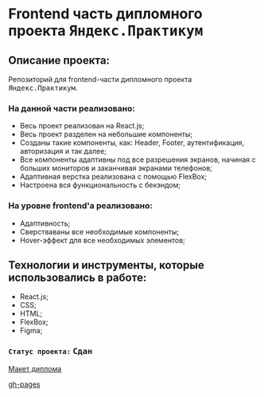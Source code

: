 # Frontend часть дипломного проекта <kbd>Яндекс.Практикум</kbd>

## Описание проекта:
Репозиторий для frontend-части дипломного проекта <kbd>Яндекс.Практикум</kbd>.

### На данной части реализовано: 
  * Весь проект реализован на React.js;
  * Весь проект разделен на небольшие компоненты;
  * Созданы такие компоненты, как: Header, Footer, аутентификация, авторизация и так далее;
  * Все компоненты адаптивны под все разрешения экранов, начиная с больших мониторов и заканчивая экранами телефонов;
  * Адаптивная верстка реализована с помощью FlexBox;
  * Настроена вся функциональность с бекэндом;

### На уровне frontend'а реализовано:
  * Адаптивность;
  * Сверстваваны все необходимые компоненты;
  * Hover-эффект для все необходимых элементов;

## Технологии и инструменты, которые использовались в работе:
  * React.js;
  * CSS;
  * HTML;
  * FlexBox;
  * Figma;

### `Статус проекта:` <kbd>Сдан</kbd>

[Макет диплома](https://disk.yandex.ru/d/P9_BrSWLGuaXfA)  

[gh-pages](https://ieasyjet.github.io/movies-explorer-frontend/#/)
